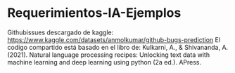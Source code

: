 # Requerimientos-IA-Ejemplos
 
Githubissues descargado de kaggle: https://www.kaggle.com/datasets/anmolkumar/github-bugs-prediction
El codigo compartido está basado en el libro de:
Kulkarni, A., & Shivananda, A. (2021). Natural language processing recipes: Unlocking text data with machine learning and deep learning using python (2a ed.). APress.
